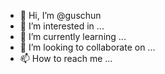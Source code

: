 - 👋 Hi, I’m @guschun
- 👀 I’m interested in ...
- 🌱 I’m currently learning ...
- 💞️ I’m looking to collaborate on ...
- 📫 How to reach me ...

<!---
guschun/guschun is a ✨ special ✨ repository because its `README.md` (this file) appears on your GitHub profile.
You can click the Preview link to take a look at your changes.
--->
